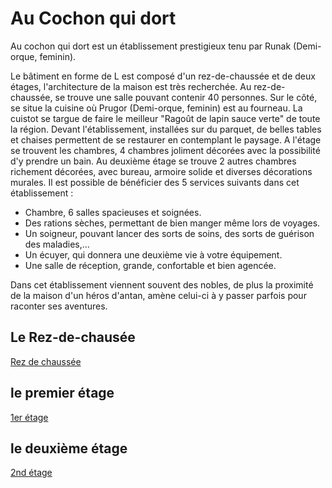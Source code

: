 
# Au Cochon qui dort
Au cochon qui dort est un établissement prestigieux tenu par Runak (Demi-orque, feminin).

Le bâtiment en forme de L est composé d'un rez-de-chaussée et de deux étages, l'architecture de la maison est très recherchée. Au rez-de-chaussée, se trouve une salle pouvant contenir 40 personnes. Sur le côté, se situe la cuisine où Prugor (Demi-orque, feminin) est au fourneau. La cuistot se targue de faire le meilleur "Ragoût de lapin sauce verte" de toute la région.
Devant l'établissement, installées sur du parquet, de belles tables et chaises permettent de se restaurer en contemplant le paysage.
A l'étage se trouvent les chambres, 4 chambres joliment décorées avec la possibilité d'y prendre un bain.
Au deuxième étage se trouve 2 autres chambres richement décorées, avec bureau, armoire solide et diverses décorations murales.
Il est possible de bénéficier des 5 services suivants dans cet établissement :
-  Chambre, 6 salles spacieuses et soignées.
-  Des rations sèches, permettant de bien manger même lors de voyages.
-  Un soigneur, pouvant lancer des sorts de soins, des sorts de guérison des maladies,...
-  Un écuyer, qui donnera une deuxième vie à votre équipement.
-  Une salle de réception, grande, confortable et bien agencée.

Dans cet établissement viennent souvent des nobles, de plus la proximité de la maison d'un héros d'antan, amène celui-ci à y passer parfois pour raconter ses aventures.

## Le Rez-de-chausée
[Rez de chaussée](../../3-Quetes/images/au_cochon_qui_rit.png)  

## le premier étage
[1er étage](../../3-Quetes/images/au_cochon_qui_rit_1er.png)  

## le deuxième étage
[2nd étage](../../3-Quetes/images/au_cochon_qui_rit_2nd.png)  
